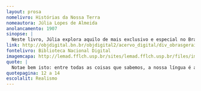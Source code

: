 ```yaml
---
layout: prosa
nomelivro: Histórias da Nossa Terra
nomeautora: Júlia Lopes de Almeida
anolancamento: 1907
sinopse: |
  Neste livro, Júlia explora aquilo de mais exclusivo e especial no Brasil, desde a cultura, história e até mesmo as pessoas, que tornam o nosso país singular. Com seu olhar e experiência de vida, traz um pouco de sua própria jornada, embebida em lirismo e patrimônios brasileiros.
link: http://objdigital.bn.br/objdigital2/acervo_digital/div_obrasgerais/drg15805/drg15805.pdf
fontelivro: Biblioteca Nacional Digital
imagemcapa: http://lemad.fflch.usp.br/sites/lemad.fflch.usp.br/files/img00172.jpg
quote: |
  Notae bem isto: entre todas as coisas que sabemos, a nossa língua é a que devemos saber melhor, porque ella é a melhor parte de nós mesmos, é a nossa tradição, o vehiculo do nosso pensamento, a nossa pátria e o melhor elemento da nossa raça e da nossa nacionalidade. [...] Falar bem a propria lingua, não é uma prenda, é um dever!
quotepagina: 12 a 14
escolalit: Realismo
---
```

